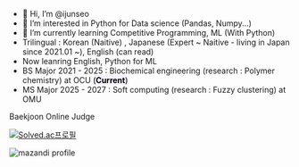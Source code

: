 - 👋 Hi, I’m @ijunseo
- 👀 I’m interested in Python for Data science (Pandas, Numpy...)
- 🌱 I’m currently learning Competitive Programming, ML (With Python)
- Trilingual : Korean (Naitive) , Japanese (Expert ~ Naitive - living in Japan since 2021.01 ~), English (can read)
- Now leanring English, Python for ML
- BS Major 2021 - 2025 : Biochemical engineering (research : Polymer chemistry) at OCU <mark style='background-color: #f5f0ff'>  (**Current**)</mark>
- MS Major 2025 - 2027 : Soft computing (research : Fuzzy clustering) at OMU

 Baekjoon Online Judge

[![Solved.ac프로필](http://mazassumnida.wtf/api/v2/generate_badge?boj=wer3350)](https://solved.ac/wer3350)

![mazandi profile](http://mazandi.herokuapp.com/api?handle=wer3350&theme=cold)
<!---
ijunseo/ijunseo is a ✨ special ✨ repository because its `README.md` (this file) appears on your GitHub profile.
You can click the Preview link to take a look at your changes.
--->
